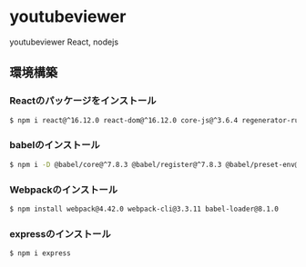 # youtubeviewer
youtubeviewer React, nodejs

## 環境構築

### Reactのパッケージをインストール

```sh
$ npm i react@^16.12.0 react-dom@^16.12.0 core-js@^3.6.4 regenerator-runtime@^0.13.3 prop-types@^15.7.2
```

### babelのインストール

```sh
$ npm i -D @babel/core@^7.8.3 @babel/register@^7.8.3 @babel/preset-env@^7.8.3 @babel/preset-react@^7.8.3 @babel/cli@^7.8.3
```

### Webpackのインストール

```sh
$ npm install webpack@4.42.0 webpack-cli@3.3.11 babel-loader@8.1.0
```

### expressのインストール

```sh
$ npm i express
```
